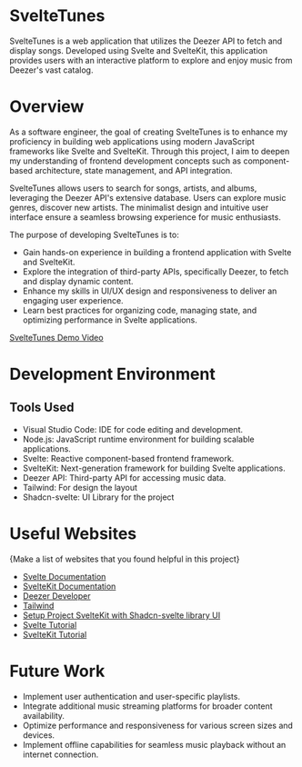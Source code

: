 # SvelteTunes

SvelteTunes is a web application that utilizes the Deezer API to fetch and display songs. Developed using Svelte and SvelteKit, this application provides users with an interactive platform to explore and enjoy music from Deezer's vast catalog.

# Overview

As a software engineer, the goal of creating SvelteTunes is to enhance my proficiency in building web applications using modern JavaScript frameworks like Svelte and SvelteKit. Through this project, I aim to deepen my understanding of frontend development concepts such as component-based architecture, state management, and API integration.

SvelteTunes allows users to search for songs, artists, and albums, leveraging the Deezer API's extensive database. Users can explore music genres, discover new artists. The minimalist design and intuitive user interface ensure a seamless browsing experience for music enthusiasts.

The purpose of developing SvelteTunes is to:

- Gain hands-on experience in building a frontend application with Svelte and SvelteKit.
- Explore the integration of third-party APIs, specifically Deezer, to fetch and display dynamic content.
- Enhance my skills in UI/UX design and responsiveness to deliver an engaging user experience.
- Learn best practices for organizing code, managing state, and optimizing performance in Svelte applications.

[SvelteTunes Demo Video](https://youtu.be/0fE2F5bmbS8)

# Development Environment

## Tools Used
- Visual Studio Code: IDE for code editing and development.
- Node.js: JavaScript runtime environment for building scalable applications.
- Svelte: Reactive component-based frontend framework.
- SvelteKit: Next-generation framework for building Svelte applications.
- Deezer API: Third-party API for accessing music data.
- Tailwind: For design the layout
- Shadcn-svelte: UI Library for the project

# Useful Websites

{Make a list of websites that you found helpful in this project}

- [Svelte Documentation](https://svelte.dev/docs/introduction)
- [SvelteKit Documentation](https://kit.svelte.dev/docs/introduction)
- [Deezer Developer](https://developers.deezer.com/api)
- [Tailwind](https://tailwindcss.com/docs/installation)
- [Setup Project SvelteKit with Shadcn-svelte library UI](https://www.shadcn-svelte.com/docs/installation/sveltekit)
- [Svelte Tutorial](https://learn.svelte.dev/tutorial/welcome-to-svelte)
- [SvelteKit Tutorial](https://learn.svelte.dev/tutorial/introducing-sveltekit)

# Future Work

- Implement user authentication and user-specific playlists.
- Integrate additional music streaming platforms for broader content availability.
- Optimize performance and responsiveness for various screen sizes and devices.
- Implement offline capabilities for seamless music playback without an internet connection.





